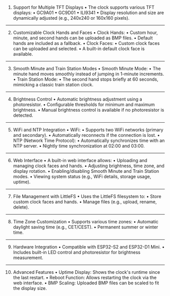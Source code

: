 1. Support for Multiple TFT Displays
•	The clock supports various TFT displays:
•	GC9A01
•	GC9D01
•	ILI9341
•	Display resolution and size are dynamically adjusted (e.g., 240x240 or 160x160 pixels).
---
2. Customizable Clock Hands and Faces
•	Clock Hands:
•	Custom hour, minute, and second hands can be uploaded as BMP files.
•	Default hands are included as a fallback.
•	Clock Faces:
•	Custom clock faces can be uploaded and selected.
•	A built-in default clock face is available.
---
3. Smooth Minute and Train Station Modes
•	Smooth Minute Mode:
•	The minute hand moves smoothly instead of jumping in 1-minute increments.
•	Train Station Mode:
•	The second hand stops briefly at 60 seconds, mimicking a classic train station clock.
---
4. Brightness Control
•	Automatic brightness adjustment using a photoresistor.
•	Configurable thresholds for minimum and maximum brightness.
•	Manual brightness control is available if no photoresistor is detected.
---
5. WiFi and NTP Integration
•	WiFi:
•	Supports two WiFi networks (primary and secondary).
•	Automatically reconnects if the connection is lost.
•	NTP (Network Time Protocol):
•	Automatically synchronizes time with an NTP server.
•	Nightly time synchronization at 02:00 and 03:00.
---
6. Web Interface
•	A built-in web interface allows:
•	Uploading and managing clock faces and hands.
•	Adjusting brightness, time zone, and display rotation.
•	Enabling/disabling Smooth Minute and Train Station modes.
•	Viewing system status (e.g., WiFi details, storage usage, uptime).
---
7. File Management with LittleFS
•	Uses the LittleFS filesystem to:
•	Store custom clock faces and hands.
•	Manage files (e.g., upload, rename, delete).
---
8. Time Zone Customization
•	Supports various time zones:
•	Automatic daylight saving time (e.g., CET/CEST).
•	Permanent summer or winter time.
---
9. Hardware Integration
•	Compatible with ESP32-S2 and ESP32-D1 Mini.
•	Includes built-in LED control and photoresistor for brightness measurement.
---
10. Advanced Features
•	Uptime Display: Shows the clock's runtime since the last restart.
•	Reboot Function: Allows restarting the clock via the web interface.
•	BMP Scaling: Uploaded BMP files can be scaled to fit the display size.
